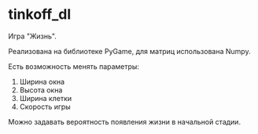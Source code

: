 # tinkoff_dl
Игра "Жизнь".

Реализована на библиотеке PyGame, для матриц использована Numpy.

Есть возможность менять параметры:

1. Ширина окна
2. Высота окна
3. Ширина клетки
4. Скорость игры

Можно задавать вероятность появления жизни в начальной стадии.
